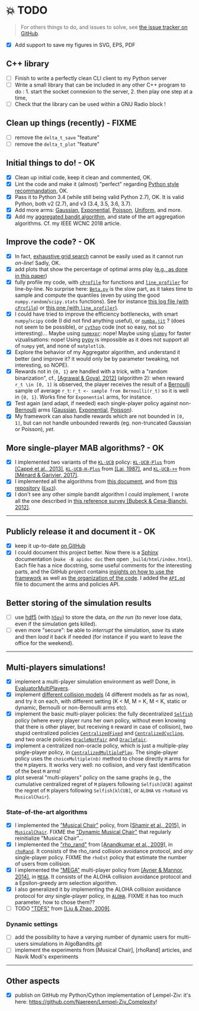 # :boom: TODO
> For others things to do, and issues to solve, see [the issue tracker on GitHub](https://github.com/Naereen/AlgoBandits/issues).

- [x] Add support to save my figures in SVG, EPS, PDF

## C++ library
- [ ] Finish to write a perfectly clean CLI client to my Python server
- [ ] Write a small library that can be included in any other C++ program to do : 1. start the socket connexion to the server, 2. then play one step at a time,
- [ ] Check that the library can be used within a GNU Radio block !

## Clean up things (recently) - FIXME

- [ ] remove the `delta_t_save` "feature"
- [ ] remove the `delta_t_plot` "feature"

## Initial things to do! - OK
- [x] Clean up initial code, keep it clean and commented, OK.
- [x] Lint the code and make it (almost) "perfect" regarding [Python style recommandation](https://www.python.org/dev/peps/pep-0008/), OK.
- [x] Pass it to Python 3.4 (while still being valid Python 2.7), OK. It is valid Python, both v2 (2.7), and v3 (3.4, 3.5, 3.6, 3.7).
- [x] Add more arms: [Gaussian](Arms/Gaussian.py), [Exponential](Arms/Exponential.py), [Poisson](Arms/Poisson.py), [Uniform](Arms/Uniform.py), and more.
- [x] Add my [aggregated bandit algorithm](Policies/Aggregator.py), and state of the art aggregation algorithms. Cf. my IEEE WCNC 2018 article.

## Improve the code? - OK
- [x] In fact, [exhaustive grid search](http://scikit-learn.org/stable/modules/grid_search.html#exhaustive-grid-search) cannot be easily used as it cannot run *on-line*! Sadly, OK.
- [x] add plots that show the percentage of optimal arms play ([e.g., as done in this paper](http://www.cs.mcgill.ca/~vkules/bandits.pdf#page=11))
- [x] fully profile my code, with [`cProfile`](https://docs.python.org/2/library/profile.html) for functions and [`line_profiler`](https://github.com/rkern/line_profiler) for line-by-line. No surprise here: [`Beta.py`](Policies/Beta.py) is the slow part, as it takes time to sample and compute the quantiles (even by using the good `numpy.random`/`scipy.stats` functions). See for instance [this log file (with `cProfile`)](logs/main_py3_profile_log.txt) or [this one (with `line_profiler`)](logs/main_py3_line_profiler_log.txt).
- [x] I could have tried to improve the efficiency bottlenecks, with smart `numpy`/`scipy` code (I did not find anything useful), or [`numba.jit`](http://numba.pydata.org/) ? (does not seem to be possible), or [`cython`](http://cython.org/) code (not so easy, not so interesting)... Maybe using [`numexpr`](https://github.com/pydata/numexpr/wiki/Numexpr-Users-Guide): nope! Maybe using [`glumpy`](http://glumpy.readthedocs.io/en/latest/) for faster vizualisations: nope! Using [pypy](http://pypy.org/compat.html) is impossible as it does not support all of `numpy` yet, and none of `matplotlib`.
- [x] Explore the behavior of my Aggregator algorithm, and understand it better (and improve it? it would only be by parameter tweaking, not interesting, so NOPE).
- [x] Rewards not in `{0, 1}` are handled with a trick, with a "random binarization", cf., [[Agrawal & Goyal, 2012]](http://jmlr.org/proceedings/papers/v23/agrawal12/agrawal12.pdf) (algorithm 2): when reward `r_t \in [0, 1]` is observed, the player receives the result of a [Bernoulli](Arms/Bernoulli.py) sample of average `r_t`: `r_t <- sample from Bernoulli(r_t)` so it is well in `{0, 1}`. Works fine for `Exponential` arms, for instance.
- [x] Test again (and adapt, if needed) each single-player policy against non-[Bernoulli](Arms/Bernoulli.py) arms ([Gaussian](Arms/Gaussian.py), [Exponential](Arms/Exponential.py), [Poisson](Arms/Poisson.py)).
- [x] My framework can also handle rewards which are not bounded in `[0, 1]`, but can not handle unbounded rewards (eg. non-truncated Gaussian or Poisson), *yet*.

## More single-player MAB algorithms? - OK
- [x] I implemented two variants of the [`KL-UCB`](Policies/klUCB.py) policy: [`KL-UCB-Plus`](Policies/klUCBPlus.py) from [[Cappé et al., 2013]](https://arxiv.org/pdf/1210.1136.pdf), [`KL-UCB-H-Plus`](Policies/klUCBHPlus.py) from [[Lai, 1987]](https://projecteuclid.org/download/pdf_1/euclid.aos/1176350495), and [`KL-UCB-++`](Policies/klUCBPlusPlus.py) from [[Ménard & Garivier, 2017]](https://arxiv.org/pdf/1702.07211.pdf).
- [x] I implemented all the algorithms from [this document](http://www.cs.mcgill.ca/~vkules/bandits.pdf), and from [this repository](https://github.com/johnmyleswhite/BanditsBook/blob/master/python/algorithms/exp3/exp3.py) ([`Exp3`](Policies/Exp3.py)).
- [x] I don't see any other simple bandit algorithm I could implement, I wrote all the one described in [this reference survey [Bubeck & Cesa-Bianchi, 2012]](http://homes.di.unimi.it/~cesabian/Pubblicazioni/banditSurvey.pdf).

-----

## Publicly release it and document it - OK
- [x] keep it up-to-date [on GitHub](https://github.com/Naereen/AlgoBandits)
- [x] I could document this project better. Now there is a [Sphinx](http://sphinx-doc.org/) documentation (`make -B apidoc doc` then open `_build/html/index.html`). Each file has a nice docstring, some useful comments for the interesting parts, and the GitHub project contains [insights on how to use the framework](README.md#configuration) as well as [the organization of the code](README.md#code-organization). I added the [`API.md`](API.md) file to document the arms and policies API.

## Better storing of the simulation results
- [ ] use [hdf5](https://www.hdfgroup.org/HDF5/) (with [`h5py`](http://docs.h5py.org/en/latest/quick.html#core-concepts)) to store the data, *on the run* (to never lose data, even if the simulation gets killed).
- [ ] even more "secure": be able to *interrupt* the simulation, *save* its state and then *load* it back if needed (for instance if you want to leave the office for the weekend).

-----

## Multi-players simulations!
- [x] implement a multi-player simulation environment as well! Done, in [EvaluatorMultiPlayers](Environment/EvaluatorMultiPlayers.py).
- [x] implement [different collision models](Environment/CollisionModels.py) (4 different models as far as now), and try it on each, with different setting (K < M, M = K, M < K, static or dynamic, Bernoulli or non-Bernoulli arms etc).
- [x] implement the basic multi-player policies: the fully decentralized [`Selfish`](PoliciesMultiPlayers/Selfish.py) policy (where every player runs her own policy, without even knowing that there is other player, but receiving `0` reward in case of collision), two stupid centralized policies [`CentralizedFixed`](PoliciesMultiPlayers/CentralizedFixed.py) and [`CentralizedCycling`](PoliciesMultiPlayers/CentralizedCycling.py), and two oracle policies [`OracleNotFair`](PoliciesMultiPlayers/OracleNotFair.py) and [`OracleFair`](PoliciesMultiPlayers/OracleFair.py).
- [x] implement a centralized non-oracle policy, which is just a multiple-play single-player policy, in [`CentralizedMultiplePlay`](PoliciesMultiPlayers/CentralizedMultiplePlay.py). The single-player policy uses the `choiceMultiple(nb)` method to chose directly `M` arms for the `M` players. It works very well: no collision, and very fast identification of the best `M` arms!
- [x] plot several "multi-players" policy on the same graphs (e.g., the cumulative centralized regret of `M` players following `Selfish[UCB]` against the regret of `M` players following `Selfish[klCUB]`, or `ALOHA` vs `rhoRand` vs `MusicalChair`).

### State-of-the-art algorithms
- [x] I implemented the ["Musical Chair"](https://arxiv.org/abs/1512.02866) policy, from [[Shamir et al., 2015]](https://arxiv.org/abs/1512.02866), in [`MusicalChair`](Policies/MusicalChair.py). FIXME the ["Dynamic Musical Chair"](https://arxiv.org/abs/1512.02866) that regularly reinitialize "Musical Chair"...
- [x] I implemented the ["rho_rand"](http://ieeexplore.ieee.org/document/5462144/) from [[Anandkumar et al., 2009]](http://ieeexplore.ieee.org/document/5462144/), in [`rhoRand`](PoliciesMultiPlayers/rhoRand.py). It consists of the rho_rand collision avoidance protocol, and *any* single-player policy. FIXME the `rhoEst` policy that estimate the number of users from collision.
- [x] I implemented the ["MEGA"](https://arxiv.org/abs/1404.5421) multi-player policy from [[Avner & Mannor, 2014]](https://arxiv.org/abs/1404.5421), in [`MEGA`](Policies/MEGA.py). It consists of the ALOHA collision avoidance protocol and a Epsilon-greedy arm selection algorithm.
- [x] I also generalized it by implementing the ALOHA collision avoidance protocol for *any* single-player policy, in [`ALOHA`](PoliciesMultiPlayers/ALOHA.py). FIXME it has too much parameter, how to chose them??
- [ ] TODO ["TDFS"](https://arxiv.org/abs/0910.2065v3) from [[Liu & Zhao, 2009]](https://arxiv.org/abs/0910.2065v3).

### Dynamic settings
- [ ] add the possibility to have a varying number of dynamic users for multi-users simulations in AlgoBandits.git
- [ ] implement the experiments from [Musical Chair], [rhoRand] articles, and Navik Modi's experiments

---

## Other aspects
- [x] publish on GitHub my Python/Cython implementation of Lempel-Ziv: it's here: https://github.com/Naereen/Lempel-Ziv_Complexity!
